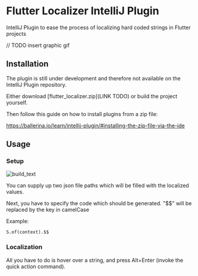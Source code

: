 
# Flutter Localizer IntelliJ Plugin

IntelliJ Plugin to ease the process of localizing hard coded strings in Flutter projects

// TODO insert graphic gif


## Installation

The plugin is still under development and therefore not available on the IntelliJ Plugin repository.

Either download [flutter_localizer.zip](LINK TODO) or build the project yourself.

Then follow this guide on how to install plugins from a zip file:

https://ballerina.io/learn/intellij-plugin/#installing-the-zip-file-via-the-ide


## Usage

### Setup

![build_text](https://raw.githubusercontent.com/Norbert515/flutter_localizer/master/github_res/toolbar_setting.png?token=ADKSIVHICCROINMROIVJDXC6XPQMA)

You can supply up two json file paths which will be filled with the localized values.

Next, you have to specify the code which should be generated. "$$" will be replaced by the key
in camelCase

Example:
```
S.of(context).$$
```

### Localization

All you have to do is hover over a string, and press Alt+Enter (invoke the quick action command).






